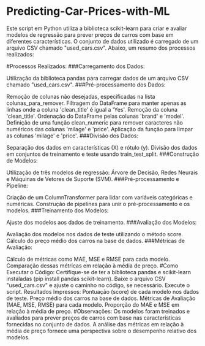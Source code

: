 # Predicting-Car-Prices-with-ML

Este script em Python utiliza a biblioteca scikit-learn para criar e avaliar modelos de regressão para prever preços de carros com base em diferentes características. O conjunto de dados utilizado é carregado de um arquivo CSV chamado "used_cars.csv". Abaixo, um resumo dos processos realizados:

#Processos Realizados:
###Carregamento dos Dados:

Utilização da biblioteca pandas para carregar dados de um arquivo CSV chamado "used_cars.csv".
###Pré-processamento dos Dados:

Remoção de colunas não desejadas, especificadas na lista colunas_para_remover.
Filtragem do DataFrame para manter apenas as linhas onde a coluna 'clean_title' é igual a 'Yes'.
Remoção da coluna 'clean_title'.
Ordenação do DataFrame pelas colunas 'brand' e 'model'.
Definição de uma função clean_numeric para remover caracteres não numéricos das colunas 'milage' e 'price'.
Aplicação da função para limpar as colunas 'milage' e 'price'.
###Divisão dos Dados:

Separação dos dados em características (X) e rótulo (y).
Divisão dos dados em conjuntos de treinamento e teste usando train_test_split.
###Construção de Modelos:

Utilização de três modelos de regressão: Árvore de Decisão, Redes Neurais e Máquinas de Vetores de Suporte (SVM).
###Pré-processamento e Pipeline:

Criação de um ColumnTransformer para lidar com variáveis categóricas e numéricas.
Construção de pipelines para unir o pré-processamento e os modelos.
###Treinamento dos Modelos:

Ajuste dos modelos aos dados de treinamento.
###Avaliação dos Modelos:

Avaliação dos modelos nos dados de teste utilizando o método score.
Cálculo do preço médio dos carros na base de dados.
###Métricas de Avaliação:

Cálculo de métricas como MAE, MSE e RMSE para cada modelo.
Comparação dessas métricas em relação à média de preço.
#Como Executar o Código:
Certifique-se de ter a biblioteca pandas e scikit-learn instaladas (pip install pandas scikit-learn).
Baixe o arquivo CSV "used_cars.csv" e ajuste o caminho no código, se necessário.
Execute o script.
Resultados Impressos:
Pontuação (score) de cada modelo nos dados de teste.
Preço médio dos carros na base de dados.
Métricas de Avaliação (MAE, MSE, RMSE) para cada modelo.
Proporção do MAE e MSE em relação à média de preço.
#Observações:
Os modelos foram treinados e avaliados para prever preços de carros com base nas características fornecidas no conjunto de dados.
A análise das métricas em relação à média de preço fornece uma perspectiva sobre o desempenho relativo dos modelos.
